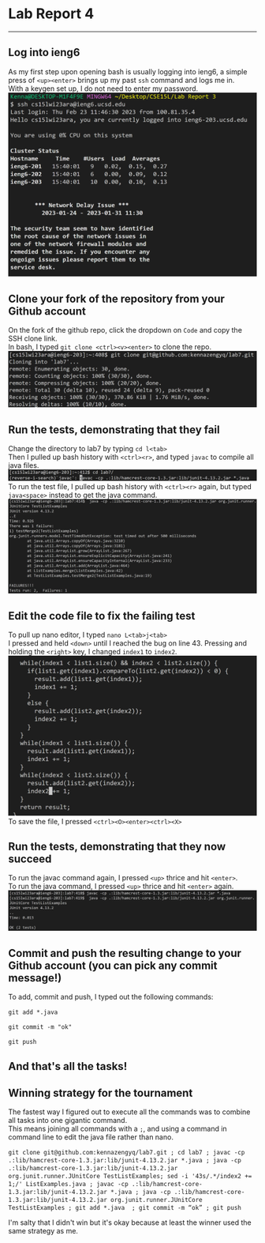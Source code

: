# Lab Report 4  
---
## Log into ieng6  
As my first step upon opening bash is usually logging into ieng6, a simple press of ```<up><enter>``` brings up my past `ssh` command and logs me in.  
With a keygen set up, I do not need to enter my password.  
![login](logni.png)  

## Clone your fork of the repository from your Github account  
On the fork of the github repo, click the dropdown on ```Code``` and copy the SSH clone link.  
In bash, I typed ```git clone <ctrl><v><enter>``` to clone the repo.  
![clone](clone.png)  

## Run the tests, demonstrating that they fail
Change the directory to lab7 by typing ```cd l<tab>```  
Then I pulled up bash history with ```<ctrl><r>```, and typed ```javac``` to compile all java files.  
![javac](javac.png)  
To run the test file, I pulled up bash history with ```<ctrl><r>``` again, but typed ```java<space>``` instead to get the java command.  
![java](java.png)  

## Edit the code file to fix the failing test  
To pull up nano editor, I typed ```nano L<tab>j<tab>```  
I pressed and held  ```<down>``` until I reached the bug on line 43. Pressing and holding the ```<right>``` key, I changed ```index1``` to ```index2```.  
![nano](nano.png)  
To save the file, I pressed ```<ctrl><O><enter><ctrl><X>```  

## Run the tests, demonstrating that they now succeed  
To run the javac command again, I pressed ```<up>``` thrice and hit ```<enter>```.  
To run the java command, I pressed ```<up>``` thrice and hit ```<enter>``` again.  
![pass](pass.png)  

## Commit and push the resulting change to your Github account (you can pick any commit message!)
To add, commit and push, I typed out the following commands:
```
git add *.java
```
```
git commit -m "ok"
```
```
git push
```  
And that's all the tasks! 
---

## Winning strategy for the tournament  
The fastest way I figured out to execute all the commands was to combine all tasks into one gigantic command.   
This means joining all commands with a ```;```, and using a command in command line to edit the java file rather than nano.  
```
git clone git@github.com:kennazengyq/lab7.git ; cd lab7 ; javac -cp .:lib/hamcrest-core-1.3.jar:lib/junit-4.13.2.jar *.java ; java -cp .:lib/hamcrest-core-1.3.jar:lib/junit-4.13.2.jar org.junit.runner.JUnitCore TestListExamples; sed -i '43s/.*/index2 += 1;/' ListExamples.java ; javac -cp .:lib/hamcrest-core-1.3.jar:lib/junit-4.13.2.jar *.java ; java -cp .:lib/hamcrest-core-1.3.jar:lib/junit-4.13.2.jar org.junit.runner.JUnitCore TestListExamples ; git add *.java  ; git commit -m “ok” ; git push

```
I'm salty that I didn't win but it's okay because at least the winner used the same strategy as me. 
